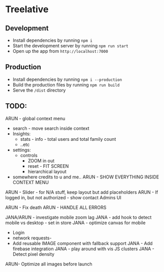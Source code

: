 # Treelative

## Development
- Install dependencies by running `npm i`
- Start the development server by running `npm run start`
- Open up the app from `http://localhost:7000`

## Production
- Install dependencies by running `npm i --production`
- Build the production files by running `npm run build`
- Serve the `/dist` directory

## TODO:
ARUN - global context menu
 - search - move search inside context
 - Insights:
    - stats - info - total users and total family count
    - ..etc
 - settings:
    - controls
      - ZOOM in out
      - reset - FIT SCREEN
      - hierarchical layout
 - somewhere credits to u and me..
ARUN - SHOW EVERYTHING INSIDE CONTEXT MENU
<!-- ARUN - use stabilizationProgress event to show a loading GIF -->
<!-- ARUN - style edges differently for child-couple vs couple-partner -->
ARUN - Slider - for N/A stuff, keep layout but add placeholders
ARUN - If logged in, but not authorized - show contact Admins UI
<!-- ARUN - Break full name -->
<!-- ARUN - Disable dragging of nodes -->
ARUN - Fix death
ARUN - HANDLE ALL ERRORS
<!-- ARUN - Add crow for Admins -->
JANA/ARUN - investigate mobile zoom lag
JANA - add hook to detect mobile vs desktop - set in store
JANA - optimize canvas for mobile
  - Login
  - network requests-
- Add reusable IMAGE component with fallback support
JANA - Add firebase integration
JANA - play around with vis JS clusters
JANA - Detect pixel density

ARUN- Optimize all images before launch